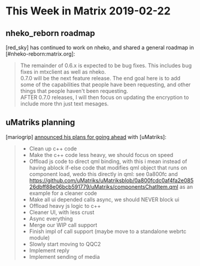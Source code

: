# This Week in Matrix 2019-02-22

## nheko_reborn roadmap

[red_sky] has continued to work on nheko, and shared a general roadmap in [#nheko-reborn:matrix.org]:

> The remainder of 0.6.x is expected to be bug fixes. This includes bug fixes in mtxclient as well as nheko.  
> 0.7.0 will be the next feature release. The end goal here is to add some of the capabilities that people have been requesting, and other things that people haven't been requesting.  
> AFTER 0.7.0 releases, I will then focus on updating the encryption to include more thn just text mesages.

## uMatriks planning

[mariogrip] [announced his plans for going ahead](https://github.com/uMatriks/uMatriks/issues/71) with [uMatriks]:

> * Clean up c++ code
> * Make the c++ code less heavy, we should focus on speed
> * Offload js code to direct qml binding, with this i mean instead of having ablock if-else code that modifies qml object that runs on component load, wedo this directly in qml: see 0a800fc and https://github.com/uMatriks/uMatriksblob/0a800fcdc0af4fa2e08526dbff88e06bcb591779/uMatriks/componentsChatItem.qml as an example for a cleaner code
> * Make all ui depended calls async, we should NEVER block ui
> * Offload heavy js logic to c++
> * Cleaner UI, with less crust
> * Async everything
> * Merge our WIP call support
> * Finish impl of call support (maybe move to a standalone webrtc module)
> * Slowly start moving to QQC2
> * Implement reply
> * Implement sending of media
